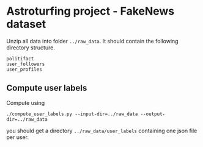 # Astroturfing project - FakeNews dataset


Unzip all data into folder `../raw_data`. It should contain the following directory 
structure. 

```
politifact
user_followers
user_profiles
```

## Compute user labels 

Compute using 

```
./compute_user_labels.py --input-dir=../raw_data --output-dir=../raw_data
```

you should get a directory `../raw_data/user_labels` containing one json file per user. 


